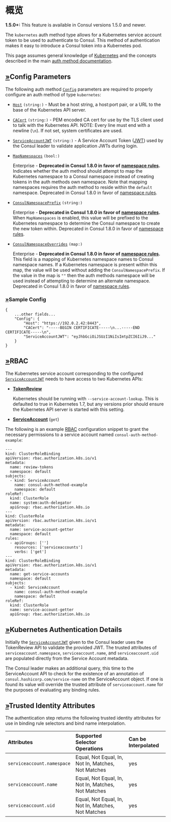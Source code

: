# 概览

**1.5.0+:** This feature is available in Consul versions 1.5.0 and newer.

The `kubernetes` auth method type allows for a Kubernetes service account token to be used to authenticate to Consul. This method of authentication makes it easy to introduce a Consul token into a Kubernetes pod.

This page assumes general knowledge of [Kubernetes](https://kubernetes.io/) and the concepts described in the main [auth method documentation](https://www.consul.io/docs/acl/auth-methods).

## [»](consul-by-hashicorp.md#config-parameters)Config Parameters

The following auth method [`Config`](https://www.consul.io/api/acl/auth-methods#config) parameters are required to properly configure an auth method of type `kubernetes`:

* [`Host`](consul-by-hashicorp.md#host) `(string:)` - Must be a host string, a host:port pair, or a URL to the base of the Kubernetes API server.
* [`CACert`](consul-by-hashicorp.md#cacert) `(string:)` - PEM encoded CA cert for use by the TLS client used to talk with the Kubernetes API. NOTE: Every line must end with a newline \(`\n`\). If not set, system certificates are used.
* [`ServiceAccountJWT`](consul-by-hashicorp.md#serviceaccountjwt) `(string:)` - A Service Account Token \([JWT](https://jwt.io/)\) used by the Consul leader to validate application JWTs during login.
* [`MapNamespaces`](consul-by-hashicorp.md#mapnamespaces) `(bool:)`

  Enterprise - **Deprecated in Consul 1.8.0 in favor of** [**namespace rules**](https://www.consul.io/api/acl/auth-methods#namespacerules)**.** Indicates whether the auth method should attempt to map the Kubernetes namespace to a Consul namespace instead of creating tokens in the auth methods own namespace. Note that mapping namespaces requires the auth method to reside within the `default` namespace. Deprecated in Consul 1.8.0 in favor of [namespace rules](https://www.consul.io/api/acl/auth-methods#namespacerules).

* [`ConsulNamespacePrefix`](consul-by-hashicorp.md#consulnamespaceprefix) `(string:)`

  Enterprise - **Deprecated in Consul 1.8.0 in favor of** [**namespace rules**](https://www.consul.io/api/acl/auth-methods#namespacerules)**.** When `MapNamespaces` is enabled, this value will be prefixed to the Kubernetes namespace to determine the Consul namespace to create the new token within. Deprecated in Consul 1.8.0 in favor of [namespace rules](https://www.consul.io/api/acl/auth-methods#namespacerules).

* [`ConsulNamespaceOverrides`](consul-by-hashicorp.md#consulnamespaceoverrides) `(map:)`

  Enterprise - **Deprecated in Consul 1.8.0 in favor of** [**namespace rules**](https://www.consul.io/api/acl/auth-methods#namespacerules)**.** This field is a mapping of Kubernetes namespace names to Consul namespace names. If a Kubernetes namespace is present within this map, the value will be used without adding the `ConsulNamespacePrefix`. If the value in the map is `""` then the auth methods namespace will be used instead of attempting to determine an alternate namespace. Deprecated in Consul 1.8.0 in favor of [namespace rules](https://www.consul.io/api/acl/auth-methods#namespacerules).

### [»](consul-by-hashicorp.md#sample-config)Sample Config

```text
{
    ...other fields...
    "Config": {
        "Host": "https://192.0.2.42:8443",
        "CACert": "-----BEGIN CERTIFICATE-----\n...-----END CERTIFICATE-----\n",
        "ServiceAccountJWT": "eyJhbGciOiJSUzI1NiIsImtpZCI6IiJ9..."
    }
}
```

## [»](consul-by-hashicorp.md#rbac)RBAC

The Kubernetes service account corresponding to the configured [`ServiceAccountJWT`](https://www.consul.io/docs/acl/auth-methods/kubernetes#serviceaccountjwt) needs to have access to two Kubernetes APIs:

* [**TokenReview**](https://kubernetes.io/docs/reference/generated/kubernetes-api/v1.11/#create-tokenreview-v1-authentication-k8s-io)

  Kubernetes should be running with `--service-account-lookup`. This is defaulted to true in Kubernetes 1.7, but any versions prior should ensure the Kubernetes API server is started with this setting.

* [**ServiceAccount**](https://kubernetes.io/docs/reference/generated/kubernetes-api/v1.11/#read-serviceaccount-v1-core) \(`get`\)

The following is an example [RBAC](https://kubernetes.io/docs/reference/access-authn-authz/rbac/) configuration snippet to grant the necessary permissions to a service account named `consul-auth-method-example`:

```text
---
kind: ClusterRoleBinding
apiVersion: rbac.authorization.k8s.io/v1
metadata:
  name: review-tokens
  namespace: default
subjects:
  - kind: ServiceAccount
    name: consul-auth-method-example
    namespace: default
roleRef:
  kind: ClusterRole
  name: system:auth-delegator
  apiGroup: rbac.authorization.k8s.io
---
kind: ClusterRole
apiVersion: rbac.authorization.k8s.io/v1
metadata:
  name: service-account-getter
  namespace: default
rules:
  - apiGroups: ['']
    resources: ['serviceaccounts']
    verbs: ['get']
---
kind: ClusterRoleBinding
apiVersion: rbac.authorization.k8s.io/v1
metadata:
  name: get-service-accounts
  namespace: default
subjects:
  - kind: ServiceAccount
    name: consul-auth-method-example
    namespace: default
roleRef:
  kind: ClusterRole
  name: service-account-getter
  apiGroup: rbac.authorization.k8s.io
```

## [»](consul-by-hashicorp.md#kubernetes-authentication-details)Kubernetes Authentication Details

Initially the [`ServiceAccountJWT`](https://www.consul.io/docs/acl/auth-methods/kubernetes#serviceaccountjwt) given to the Consul leader uses the TokenReview API to validate the provided JWT. The trusted attributes of `serviceaccount.namespace`, `serviceaccount.name`, and `serviceaccount.uid` are populated directly from the Service Account metadata.

The Consul leader makes an additional query, this time to the ServiceAccount API to check for the existence of an annotation of `consul.hashicorp.com/service-name` on the ServiceAccount object. If one is found its value will override the trusted attribute of `serviceaccount.name` for the purposes of evaluating any binding rules.

## [»](consul-by-hashicorp.md#trusted-identity-attributes)Trusted Identity Attributes

The authentication step returns the following trusted identity attributes for use in binding rule selectors and bind name interpolation.

| Attributes | Supported Selector Operations | Can be Interpolated |
| :--- | :--- | :--- |
| `serviceaccount.namespace` | Equal, Not Equal, In, Not In, Matches, Not Matches | yes |
| `serviceaccount.name` | Equal, Not Equal, In, Not In, Matches, Not Matches | yes |
| `serviceaccount.uid` | Equal, Not Equal, In, Not In, Matches, Not Matches | yes |

